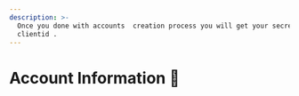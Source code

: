 ```yaml
---
description: >-
  Once you done with accounts  creation process you will get your secret key and
  clientid .
---
```


# Account Information 🎉

